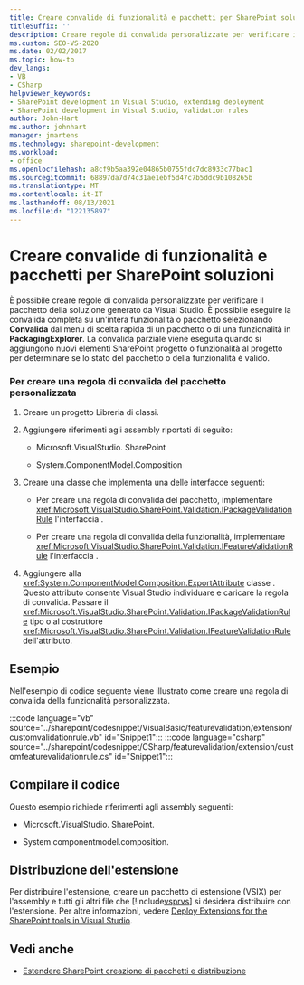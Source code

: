 ```yaml
---
title: Creare convalide di funzionalità e pacchetti per SharePoint soluzioni
titleSuffix: ''
description: Creare regole di convalida personalizzate per verificare il pacchetto della soluzione generato Visual Studio o per verificare un'intera funzionalità.
ms.custom: SEO-VS-2020
ms.date: 02/02/2017
ms.topic: how-to
dev_langs:
- VB
- CSharp
helpviewer_keywords:
- SharePoint development in Visual Studio, extending deployment
- SharePoint development in Visual Studio, validation rules
author: John-Hart
ms.author: johnhart
manager: jmartens
ms.technology: sharepoint-development
ms.workload:
- office
ms.openlocfilehash: a8cf9b5aa392e04865b0755fdc7dc8933c77bac1
ms.sourcegitcommit: 68897da7d74c31ae1ebf5d47c7b5ddc9b108265b
ms.translationtype: MT
ms.contentlocale: it-IT
ms.lasthandoff: 08/13/2021
ms.locfileid: "122135897"
---
```

# <a name="create-feature-and-package-validations-for-sharepoint-solutions"></a>Creare convalide di funzionalità e pacchetti per SharePoint soluzioni

  È possibile creare regole di convalida personalizzate per verificare il pacchetto della soluzione generato da Visual Studio. È possibile eseguire la convalida completa su un'intera funzionalità o pacchetto selezionando **Convalida** dal menu di scelta rapida di un pacchetto o di una funzionalità in **PackagingExplorer**. La convalida parziale viene eseguita quando si aggiungono nuovi elementi SharePoint progetto o funzionalità al progetto per determinare se lo stato del pacchetto o della funzionalità è valido.

### <a name="to-create-a-custom-package-validation-rule"></a>Per creare una regola di convalida del pacchetto personalizzata

1. Creare un progetto Libreria di classi.

2. Aggiungere riferimenti agli assembly riportati di seguito:

    - Microsoft.VisualStudio. SharePoint

    - System.ComponentModel.Composition

3. Creare una classe che implementa una delle interfacce seguenti:

    - Per creare una regola di convalida del pacchetto, implementare <xref:Microsoft.VisualStudio.SharePoint.Validation.IPackageValidationRule> l'interfaccia .

    - Per creare una regola di convalida della funzionalità, implementare <xref:Microsoft.VisualStudio.SharePoint.Validation.IFeatureValidationRule> l'interfaccia .

4. Aggiungere alla <xref:System.ComponentModel.Composition.ExportAttribute> classe . Questo attributo consente Visual Studio individuare e caricare la regola di convalida. Passare il <xref:Microsoft.VisualStudio.SharePoint.Validation.IPackageValidationRule> tipo o al costruttore <xref:Microsoft.VisualStudio.SharePoint.Validation.IFeatureValidationRule> dell'attributo.

## <a name="example"></a>Esempio
 Nell'esempio di codice seguente viene illustrato come creare una regola di convalida della funzionalità personalizzata.

 :::code language="vb" source="../sharepoint/codesnippet/VisualBasic/featurevalidation/extension/customvalidationrule.vb" id="Snippet1":::
 :::code language="csharp" source="../sharepoint/codesnippet/CSharp/featurevalidation/extension/customfeaturevalidationrule.cs" id="Snippet1":::

## <a name="compile-the-code"></a>Compilare il codice
 Questo esempio richiede riferimenti agli assembly seguenti:

- Microsoft.VisualStudio. SharePoint.

- System.componentmodel.composition.

## <a name="deploy-the-extension"></a>Distribuzione dell'estensione
 Per distribuire l'estensione, creare un pacchetto di estensione (VSIX) per l'assembly e tutti gli altri file che [!include[vsprvs](../sharepoint/includes/vsprvs-md.md)] si desidera distribuire con l'estensione. Per altre informazioni, vedere [Deploy Extensions for the SharePoint tools in Visual Studio](../sharepoint/deploying-extensions-for-the-sharepoint-tools-in-visual-studio.md).

## <a name="see-also"></a>Vedi anche
- [Estendere SharePoint creazione di pacchetti e distribuzione](../sharepoint/extending-sharepoint-packaging-and-deployment.md)
